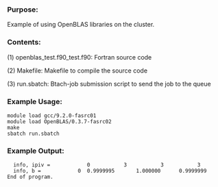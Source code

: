 ### Purpose:

Example of using OpenBLAS libraries on the cluster.

### Contents:

(1) openblas\_test.f90\_test.f90: Fortran source code

(2) Makefile: Makefile to compile the source code

(3) run.sbatch: Btach-job submission script to send the job to the queue

### Example Usage:

    module load gcc/9.2.0-fasrc01
    module load OpenBLAS/0.3.7-fasrc02
    make 
    sbatch run.sbatch
    
### Example Output:

```
  info, ipiv =            0           3           3           3
  info, b =            0  0.9999995       1.000000      0.9999999    
End of program.
```
